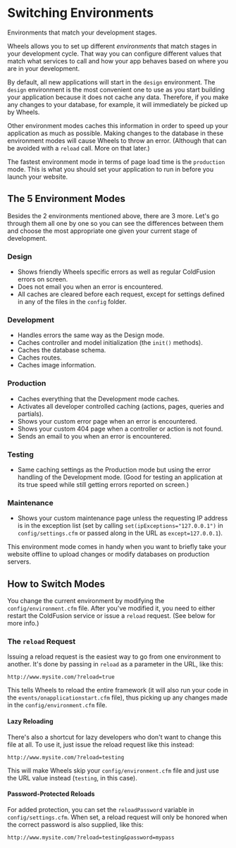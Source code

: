 # Switching Environments

<p class="introduction">Environments that match your development stages.</p>

Wheels allows you to set up different _environments_ that match stages in your development cycle. That way you can configure different values that match what services to call and how your app behaves based on where you are in your development.

By default, all new applications will start in the `design` environment. The `design` environment is the most convenient one to use as you start building your application because it does not cache any data. Therefore, if you make any changes to your database, for example, it will immediately be picked up by Wheels.

Other environment modes caches this information in order to speed up your application as much as possible. Making changes to the database in these environment modes will cause Wheels to throw an error. (Although that can be avoided with a `reload` call. More on that later.)

The fastest environment mode in terms of page load time is the `production` mode. This is what you should set your application to run in before you launch your website.

## The 5 Environment Modes

Besides the 2 environments mentioned above, there are 3 more. Let's go through them all one by one so you can see the differences between them and choose the most appropriate one given your current stage of development.

### Design

  * Shows friendly Wheels specific errors as well as regular ColdFusion errors on screen.
  * Does not email you when an error is encountered.
  * All caches are cleared before each request, except for settings defined in any of the files in the `config` folder.

### Development

  * Handles errors the same way as the Design mode.
  * Caches controller and model initialization (the `init()` methods).
  * Caches the database schema.
  * Caches routes.
  * Caches image information.

### Production

  * Caches everything that the Development mode caches.
  * Activates all developer controlled caching (actions, pages, queries and partials).
  * Shows your custom error page when an error is encountered.
  * Shows your custom 404 page when a controller or action is not found.
  * Sends an email to you when an error is encountered.

### Testing

  * Same caching settings as the Production mode but using the error handling of the Development mode. (Good for testing an application at its true speed while still getting errors reported on screen.)

### Maintenance

  * Shows your custom maintenance page unless the requesting IP address is in the exception list (set by calling `set(ipExceptions="127.0.0.1")` in `config/settings.cfm` or passed along in the URL as `except=127.0.0.1`).

This environment mode comes in handy when you want to briefly take your website offline to upload changes or modify databases on production servers.

## How to Switch Modes

You change the current environment by modifying the `config/environment.cfm` file. After you've modified it, you need to either restart the ColdFusion service or issue a `reload` request. (See below for more info.)

### The `reload` Request

Issuing a reload request is the easiest way to go from one environment to another. It's done by passing in `reload` as a parameter in the URL, like this:

	http://www.mysite.com/?reload=true

This tells Wheels to reload the entire framework (it will also run your code in the `events/onapplicationstart.cfm` file), thus picking up any changes made in the `config/environment.cfm` file.

#### Lazy Reloading

There's also a shortcut for lazy developers who don't want to change this file at all. To use it, just issue the reload request like this instead:

	http://www.mysite.com/?reload=testing

This will make Wheels skip your `config/environment.cfm` file and just use the URL value instead (`testing`, in this case).

#### Password-Protected Reloads

For added protection, you can set the `reloadPassword` variable in `config/settings.cfm`. When set, a reload request will only be honored when the correct password is also supplied, like this:

	http://www.mysite.com/?reload=testing&password=mypass